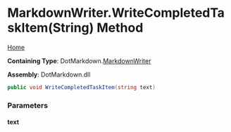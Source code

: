 <a name="_top"></a>

# MarkdownWriter\.WriteCompletedTaskItem\(String\) Method

[Home](../../../README.md#_top)

**Containing Type**: DotMarkdown\.[MarkdownWriter](../README.md#_top)

**Assembly**: DotMarkdown\.dll

```csharp
public void WriteCompletedTaskItem(string text)
```

### Parameters

#### text

